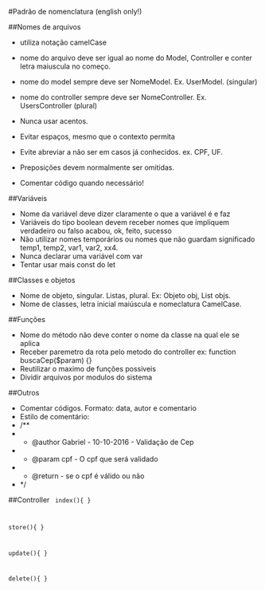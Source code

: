 #Padrão de nomenclatura (english only!)

##Nomes de arquivos
* utiliza notação camelCase
* nome do arquivo deve ser igual ao nome do Model, Controller e conter letra maiuscula no começo.
* nome do model sempre deve ser NomeModel. Ex. UserModel. (singular)
* nome do controller sempre deve ser NomeController. Ex. UsersController (plural)

* Nunca usar acentos.

* Evitar espaços, mesmo que o contexto permita
* Evite abreviar a não ser em casos já conhecidos. ex. CPF, UF.
* Preposições devem normalmente ser omitidas.
* Comentar código quando necessário!

##Variáveis
* Nome da variável deve dizer claramente o que a variável é e faz
* Variáveis do tipo boolean devem receber nomes que impliquem verdadeiro ou falso acabou, ok, feito, sucesso
* Não utilizar nomes temporários ou nomes que não guardam significado temp1, temp2, var1, var2, xx4.
* Nunca declarar uma variável com var
* Tentar usar mais const do let

##Classes e objetos
* Nome de objeto, singular. Listas, plural. Ex: Objeto obj, List<Objeto> objs.
* Nome de classes, letra inicial maiúscula e nomeclatura CamelCase.

##Funções
* Nome do método não deve conter o nome da classe na qual ele se aplica
* Receber paremetro da rota pelo metodo do controller ex: function buscaCep($param) {}
* Reutilizar o maximo de funções possiveis
* Dividir arquivos por modulos do sistema

##Outros
* Comentar códigos. Formato: data, autor e comentario
* Estilo de comentário: 
* /**
*  * @author Gabriel - 10-10-2016 - Validação de Cep
*  * @param cpf - O cpf que será validado
*  * @return - se o cpf é válido ou não
*  */

##Controller
<code>
index(){ }

store(){ }

update(){ }

delete(){ }

</code>









